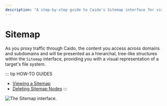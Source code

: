 ```yaml
---
description: "A step-by-step guide to Caido's Sitemap interface for visualizing target file systems and domain structures from proxied traffic."
---
```


# Sitemap

As you proxy traffic through Caido, the content you access across domains and subdomains and will be presented as a hierarchal, tree-like structures within the `Sitemap` interface, providing you with a visual representation of a target's file system.

::: tip HOW-TO GUIDES

- [Viewing a Sitemap](/guides/sitemap_viewing.md)
- [Deleting Sitemap Nodes](/guides/sitemap_deleting.md)
:::

<img alt="The Sitemap interface." src="/_images/sitemap_interface.png" center>
